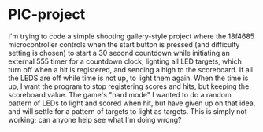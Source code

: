 # PIC-project

I'm trying to code a simple shooting gallery-style project where the 18f4685 microcontroller controls when the start button is pressed (and difficulty setting is chosen) to start a 30 second countdown while initiating an external 555 timer for a countdown clock, lighting all LED targets, which turn off when a hit is registered, and sending a high to the scoreboard. If all the LEDS are off while time is not up, to light them again. When the time is up, I want the program to stop registering scores and hits, but keeping the scoreboard value. The game's "hard mode" I wanted to do a random pattern of LEDs to light and scored when hit, but have given up on that idea, and will settle for a pattern of targets to light as targets. This is simply not working; can anyone help see what I'm doing wrong?
